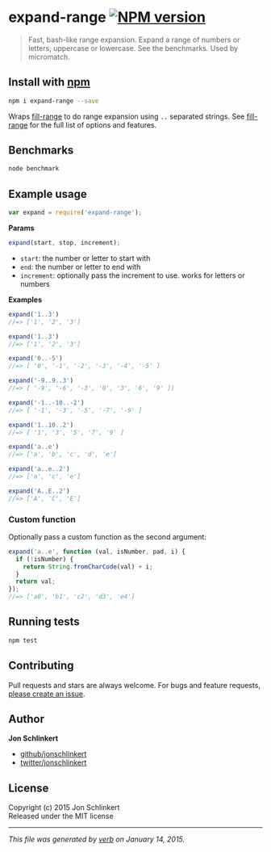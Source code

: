 # expand-range [![NPM version](https://badge.fury.io/js/expand-range.svg)](http://badge.fury.io/js/expand-range)

> Fast, bash-like range expansion. Expand a range of numbers or letters, uppercase or lowercase. See the benchmarks. Used by micromatch.

## Install with [npm](npmjs.org)

```bash
npm i expand-range --save
```

Wraps [fill-range] to do range expansion using `..` separated strings. See [fill-range] for the full list of options and features.


## Benchmarks

```bash
node benchmark
```


## Example usage

```js
var expand = require('expand-range');
```

**Params**

```js
expand(start, stop, increment);
```

 - `start`: the number or letter to start with
 - `end`: the number or letter to end with
 - `increment`: optionally pass the increment to use. works for letters or numbers

**Examples**

```js
expand('1..3')
//=> ['1', '2', '3']

expand('1..3')
//=> ['1', '2', '3']

expand('0..-5')
//=> [ '0', '-1', '-2', '-3', '-4', '-5' ]

expand('-9..9..3')
//=> [ '-9', '-6', '-3', '0', '3', '6', '9' ])

expand('-1..-10..-2')
//=> [ '-1', '-3', '-5', '-7', '-9' ]

expand('1..10..2')
//=> [ '1', '3', '5', '7', '9' ]

expand('a..e')
//=> ['a', 'b', 'c', 'd', 'e']

expand('a..e..2')
//=> ['a', 'c', 'e']

expand('A..E..2')
//=> ['A', 'C', 'E']
```


### Custom function

Optionally pass a custom function as the second argument:

```js
expand('a..e', function (val, isNumber, pad, i) {
  if (!isNumber) {
    return String.fromCharCode(val) + i;
  }
  return val;
});
//=> ['a0', 'b1', 'c2', 'd3', 'e4']
```


## Running tests

```bash
npm test
```

## Contributing
Pull requests and stars are always welcome. For bugs and feature requests, [please create an issue](https://github.com/jonschlinkert/expand-range/issues).

## Author

**Jon Schlinkert**
 
+ [github/jonschlinkert](https://github.com/jonschlinkert)
+ [twitter/jonschlinkert](http://twitter.com/jonschlinkert) 

## License
Copyright (c) 2015 Jon Schlinkert  
Released under the MIT license

***

_This file was generated by [verb](https://github.com/assemble/verb) on January 14, 2015._

[fill-range]: https://github.com/jonschlinkert/fill-range